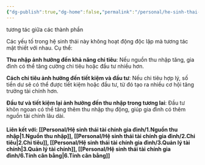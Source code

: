 ```yaml
---
{"dg-publish":true,"dg-home":false,"permalink":"/personal/he-sinh-thai-tai-chinh-gia-dinh/4-su-tuong-tac/","dgPassFrontmatter":true,"noteIcon":"","updated":"2025-01-14T07:18:38.773+07:00"}
---
```


tương tác giữa các thành phần


Các yếu tố trong hệ sinh thái này không hoạt động độc lập mà tương tác mật thiết với nhau. Cụ thể:

**Thu nhập ảnh hưởng đến khả năng chi tiêu**: Nếu nguồn thu nhập tăng, gia đình có thể tăng cường chi tiêu hoặc đầu tư nhiều hơn.

**Cách chi tiêu ảnh hưởng đến tiết kiệm và đầu tư**: Nếu chi tiêu hợp lý, số tiền dư sẽ có thể được tiết kiệm hoặc đầu tư, từ đó tạo ra nhiều cơ hội tăng trưởng tài chính hơn.

**Đầu tư và tiết kiệm lại ảnh hưởng đến thu nhập trong tương lai**: Đầu tư khôn ngoan có thể tăng thêm thu nhập thụ động, giúp gia đình có thêm nguồn tài chính lâu dài.
#### Liên kết với: [[Personal/Hệ sinh thái tài chính gia đình/1.Nguồn thu nhập\|1.Nguồn thu nhập]], [[Personal/Hệ sinh thái tài chính gia đình/2.Chi tiêu\|2.Chi tiêu]], [[Personal/Hệ sinh thái tài chính gia đình/3.Quản lý tài chính\|3.Quản lý tài chính]], [[Personal/Hệ sinh thái tài chính gia đình/6.Tính cân bằng\|6.Tính cân bằng]]